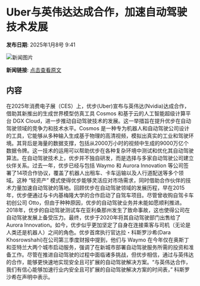 # Uber与英伟达达成合作，加速自动驾驶技术发展

**发布日期**: 2025年1月8号 9:41

![新闻图片](https://pic.chinaz.com/picmap/thumb/201811151614000236_27.jpg)

**新闻链接**: [点击查看原文](https://www.aibase.com/zh/news/14544)

## 内容

在2025年消费电子展（CES）上，优步(Uber)宣布与英伟达(Nvidia)达成合作，借助其新推出的生成世界模型仿真工具 Cosmos 和基于云的人工智能超级计算平台 DGX Cloud，进一步推动自动驾驶技术的发展。这一举措旨在提升优步在自动驾驶领域的竞争力和技术水平。Cosmos 是一种专为机器人和自动驾驶公司设计的工具，它能够从多种输入生成基于物理的高清视频，模拟出真实的工业和驾驶环境。其背后是海量的数据支撑，包括从2000万小时的视频中生成的9000万亿个数据令牌。这一技术的运用可以帮助优步在各种复杂环境中测试和优化其自动驾驶算法。在自动驾驶技术上，优步并不独自研发，而是选择与多家自动驾驶公司建立伙伴关系。过去一年，优步已经与包括 Waymo 和 Aurora Innovation 等公司签署了14项合作协议，覆盖了机器人出租车、卡车运输以及人行道配送等多个领域。这种 “轻资产” 模式使得优步能够灵活应对市场需求，同时借助合作伙伴的技术力量加速自动驾驶的落地。回顾优步在自动驾驶领域的发展历程，早在2015年，优步便通过与卡内基梅隆大学的合作启动了自驾车项目。尽管曾收购自驾卡车初创公司 Otto，但由于种种原因，优步的自动驾驶业务并未能如愿顺利推进。2018年，优步的自动驾驶测试车在亚利桑那州发生了致命事故，这也使得公司在自动驾驶发展上备受压力。最终，优步于2020年将其自动驾驶部门出售给了 Aurora Innovation。如今，优步似乎更加坚定了自身在连接乘客与司机（无论是人类还是机器人）之间的角色。优步首席执行官达拉・科斯罗沙希(Dara Khosrowshahi)在公司第三季度财报中提到，他们与 Waymo 在今年仅在奥斯丁和亚特兰大两个城市启动服务，强调了在新城市部署自动驾驶服务所需的投资和准备工作。尽管在推进自动驾驶的过程中面临诸多挑战，但优步相信，通过与英伟达的合作，能够更快速地实现安全且可扩展的自动驾驶解决方案。“与英伟达合作，我们有信心能够加速行业内安全且可扩展的自动驾驶解决方案的时间表，” 科斯罗沙希在声明中表示。
